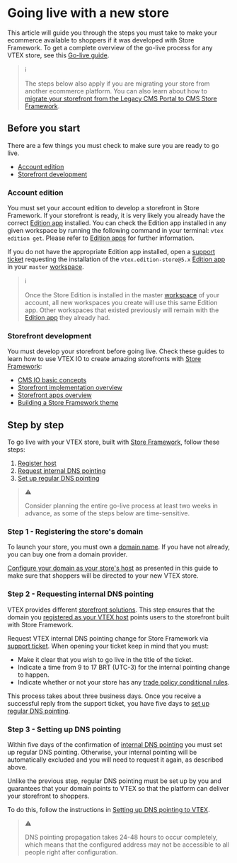 # Going live with a new store

This article will guide you through the steps you must take to make your ecommerce available to shoppers if it was developed with Store Framework. To get a complete overview of the go-live process for any VTEX store, see this [Go-live guide](https://help.vtex.com/tracks/go-live-your-store--4Ns5FxIiksmjsdX2yOTduM/1iP90RcJvlrfQhnlxM54wo).

> ℹ️
>
> The steps below also apply if you are migrating your store from another ecommerce platform. You can also learn about how to [migrate your storefront from the Legacy CMS Portal to CMS Store Framework](https://developers.vtex.com/vtex-developer-docs/docs/vtex-io-documentation-migrating-storefront-from-legacy-to-io).

## Before you start

There are a few things you must check to make sure you are ready to go live.
- [Account edition](#account-edition)
- [Storefront development](#storefront-development)

### Account edition

You must set your account edition to develop a storefront in Store Framework. If your storefront is ready, it is very likely you already have the correct [Edition app](https://developers.vtex.com/vtex-developer-docs/docs/vtex-io-documentation-edition-app) installed. You can check the Edition app installed in any given workspace by running the following command in your terminal: `vtex edition get`. Please refer to [Edition apps](https://developers.vtex.com/vtex-developer-docs/docs/vtex-io-documentation-edition-app) for further information.

If you do not have the appropriate Edition app installed, open a [support ticket](https://help.vtex.com/en/support) requesting the installation of the `vtex.edition-store@5.x` [Edition app](https://developers.vtex.com/vtex-developer-docs/docs/vtex-io-documentation-edition-app) in your `master` [workspace](https://developers.vtex.com/vtex-developer-docs/docs/vtex-io-documentation-workspace).

> ℹ️
>
> Once the Store Edition is installed in the master [workspace](https://developers.vtex.com/vtex-developer-docs/docs/vtex-io-documentation-workspace) of your account, all new workspaces you create will use this same Edition app. Other workspaces that existed previously will remain with the [Edition app](https://developers.vtex.com/vtex-developer-docs/docs/vtex-io-documentation-edition-app) they already had.

### Storefront development

You must develop your storefront before going live. Check these guides to learn how to use VTEX IO to create amazing storefronts with [Store Framework](https://developers.vtex.com/vtex-developer-docs/docs/vtex-io-documentation-what-is-vtex-store-framework):
- [CMS IO basic concepts](https://help.vtex.com/tracks/cms--2YcpgIljVaLVQYMzxQbc3z/4yB9wSl79cArd68aRBnBZ2)
- [Storefront implementation overview](https://developers.vtex.com/vtex-developer-docs/docs/storefront-implementation)
- [Storefront apps overview](https://developers.vtex.com/vtex-developer-docs/docs/store-framework-apps)
- [Building a Store Framework theme](https://developers.vtex.com/vtex-developer-docs/docs/getting-started-3)

## Step by step

To go live with your VTEX store, built with [Store Framework](https://developers.vtex.com/vtex-developer-docs/docs/vtex-io-documentation-what-is-vtex-store-framework), follow these steps:
1. [Register host](#step-1---registering-the-store's-domain)
2. [Request internal DNS pointing](#step-2---requesting-internal-dns-pointing)
3. [Set up regular DNS pointing](#step-3---setting-up-dns-pointing)

> ⚠️
>
> Consider planning the entire go-live process at least two weeks in advance, as some of the steps below are time-sensitive.

### Step 1 - Registering the store's domain

To launch your store, you must own a [domain name](https://en.wikipedia.org/wiki/Domain_name). If you have not already, you can buy one from a domain provider.

[Configure your domain as your store's host](https://help.vtex.com/en/tutorial/configuring-domains-in-license-manager--tutorials_2450) as presented in this guide to make sure that shoppers will be directed to your new VTEX store.

### Step 2 - Requesting internal DNS pointing

VTEX provides different [storefront solutions](https://help.vtex.com/tracks/cms--2YcpgIljVaLVQYMzxQbc3z). This step ensures that the domain you [registered as your VTEX host](#step-1---registering-the-store's-domain) points users to the storefront built with Store Framework.

Request VTEX internal DNS pointing change for Store Framework via [support ticket](https://help.vtex.com/en/support). When opening your ticket keep in mind that you must:

- Make it clear that you wish to go live in the title of the ticket.
- Indicate a time from 9 to 17 BRT (UTC-3) for the internal pointing change to happen.
- Indicate whether or not your store has any [trade policy conditional rules](https://help.vtex.com/en/tutorial/criar-uma-politica-comercial--563tbcL0TYKEKeOY4IAgAE).

This process takes about three business days. Once you receive a successful reply from the support ticket, you have five days to [set up regular DNS pointing](#step-3---setting-up-dns-pointing).

### Step 3 - Setting up DNS pointing

Within five days of the confirmation of [internal DNS pointing](#step-2---requesting-internal-dns-pointing) you must set up regular DNS pointing.  Otherwise, your internal pointing will be automatically excluded and you will need to request it again, as described above.

Unlike the previous step, regular DNS pointing must be set up by you and guarantees that your domain points to VTEX so that the platform can deliver your storefront to shoppers.

To do this, follow the instructions in [Setting up DNS pointing to VTEX](https://help.vtex.com/tracks/go-live-your-store--4Ns5FxIiksmjsdX2yOTduM/12bQlMbJ68Ot0LIaO6Btkj).

> ⚠️ 
>
> DNS pointing propagation takes 24-48 hours to occur completely, which means that the configured address may not be accessible to all people right after configuration. 
